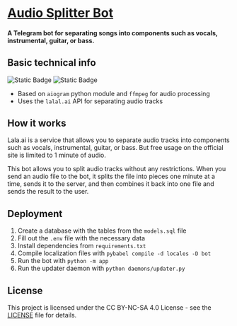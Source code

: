 # [Audio Splitter Bot](https://t.me/AudioSplitterRobot)
#### A Telegram bot for separating songs into components such as vocals, instrumental, guitar, or bass.

## Basic technical info
![Static Badge](https://img.shields.io/badge/python-3.10-blue)
![Static Badge](https://img.shields.io/badge/aiogram-3.4-blue)

* Based on `aiogram` python module and `ffmpeg` for audio processing
* Uses the `lalal.ai` API for separating audio tracks

## How it works
Lala.ai is a service that allows you to separate audio tracks into components such as vocals, instrumental, guitar, or bass. But free usage on the official site is limited to 1 minute of audio. 

This bot allows you to split audio tracks without any restrictions. When you send an audio file to the bot, it splits the file into pieces one minute at a time, sends it to the server, and then combines it back into one file and sends the result to the user.

## Deployment
1. Create a database with the tables from the `models.sql` file
2. Fill out the `.env` file with the necessary data
3. Install dependencies from `requirements.txt`
4. Compile localization files with `pybabel compile -d locales -D bot`
5. Run the bot with `python -m app`
6. Run the updater daemon with `python daemons/updater.py`

## License
This project is licensed under the CC BY-NC-SA 4.0 License - see the [LICENSE](LICENSE.txt) file for details.
